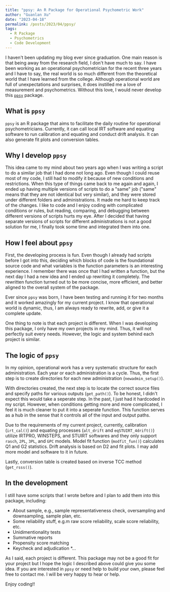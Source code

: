 ```yaml
---
title: "ppsy: An R Package for Operational Psychometric Work"
author: "Guanlan Xu"
date: "2023-04-18"
permalink: /posts/2023/04/ppsy/
tags:
  - R Package
  - Psychometrics
  - Code Development
---
```



I haven't been updating my blog ever since graduation. One main reason is that being away from the research field, I don't have much to say. I have been working as an operational psychometrician for the recent three years and I have to say, the real world is so much different from the theoretical world that I have learned from the college. Although operational world are full of unexpectations and surprises, it does instilled me a love of measurement and psychometrics. Without this love, I would never develop this [`ppsy`](https://github.com/guanlanxu/ppsy) package.


## What is `ppsy`

`ppsy` is an R package that aims to facilitate the daily routine for operational psychometricians. Currently, it can call local IRT software and equating software to run calibration and equating and conduct drift analysis. It can also generate fit plots and conversion tables.   

## Why I develop `ppsy`

This idea came to my mind about two years ago when I was writing a script to do a similar job that I had done not long ago. Even though I could reuse most of my  code, I still had to modify it because of new conditions and restrictions. When this type of things came back to me again and again, I ended up having multiple versions of scripts to do a "same" job ("same" means that they are not identical but very similar), and they were stored under different folders and administrations. It made me hard to keep track of the changes. I like to code and I enjoy coding with complicated conditions or rules, but reading, comparing, and debugging between different versions of scripts hurts my eye. After I decided that having separate versions of scripts for different administrations is not a good solution for me, I finally took some time and integrated them into one. 


## How I feel about `ppsy`

First, the developing process is fun. Even though I already had scripts before I got into this, deciding which blocks of code is the foundational source code and what variables is the function parameters is an interesting experience. I remember there was once that I had written a function, but the next day I had a new idea and I ended up rewriting it completely. The rewritten function turned out to be more concise, more efficient, and better aligned to the overall system of the package.      

Ever since `ppsy` was born, I have been testing and running it for two months and it worked amazingly for my current project. I know that operational world is dynamic, thus, I am always ready to rewrite, add, or give it a complete update. 


One thing to note is that each project is different. When I was developing this package, I only have my own projects in my mind. Thus, it will not perfectly suit every needs. However, the logic and system behind each project is similar.     


## The logic of `ppsy`

In my opinion, operational work has a very systematic structure for each administration. Each year or each administration is a cycle. Thus, the first step is to create directories for each new administration (`newadmin_setup()`). 

With directories created, the next step is to locate the correct source files and specify paths for various outputs (`get_path()`). To be honest, I didn't expect this would take a seperate step. In the past, I just had it hardcoded in my script. However, when conditions getting more and more complicated, I feel it is much cleaner to put it into a seperate function. This function serves as a hub in the sense that it controls all of the input and output paths.

Due to the requirements of my current project, currently, calibration (`irt_cal()`) and equating processes (`alt_drift` and `eqSTUIRT_4drift()`) utilize IRTPRO, WINSTEPS, and STUIRT softwares and they only support `rasch`, `2PL`, `3PL`, and `GPC` models. Model fit function (`modfit_fun()`) calculates Q1 and G2 statistics. Drift analysis is based on D2 and fit plots. I may add more model and software to it in future. 

Lastly, conversion table is created based on inverse TCC method (`get_rsss()`). 


## In the development

I still have some scripts that I wrote before and I plan to add them into this package, including:

* About sample, e.g., sample representativeness check, oversampling and downsampling, sample plan, etc.
* Some reliability stuff, e.g.m raw score reliability, scale score reliability, etc.
* Unidimentionality tests
* Summative reports
* Propensity score matching
* Keycheck and adjudication
*...


As I said, each project is different. This package may not be a good fit for your project but I hope the logic I described above could give you some idea. If you are interested in `ppsy` or need help to build your own, please feel free to contact me. I will be very happy to hear or help. 

Enjoy coding!!
